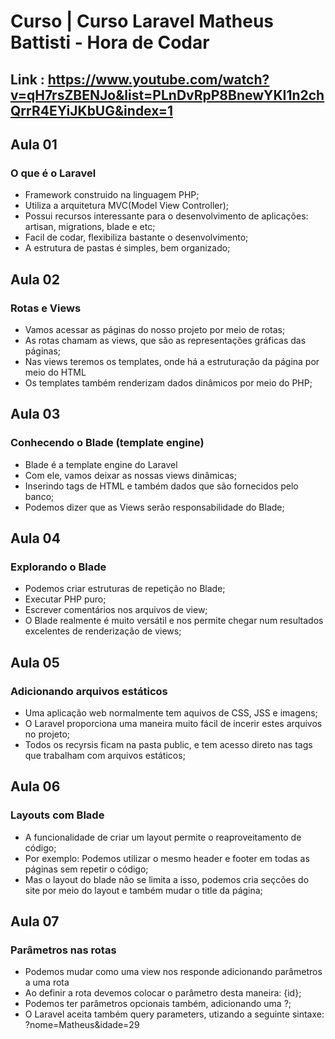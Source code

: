 # Curso | Curso Laravel Matheus Battisti - Hora de Codar
## Link : https://www.youtube.com/watch?v=qH7rsZBENJo&list=PLnDvRpP8BnewYKI1n2chQrrR4EYiJKbUG&index=1

## Aula 01

### O que é o Laravel

- Framework construido na linguagem PHP;
- Utiliza a arquitetura MVC(Model View Controller);
- Possui recursos interessante para o desenvolvimento de aplicações: artisan, migrations, blade e etc;
- Facil de codar, flexibiliza bastante  o desenvolvimento;
- A estrutura de pastas é simples, bem organizado;

##

## Aula 02

### Rotas e Views

- Vamos acessar as páginas do nosso projeto por meio de rotas;
- As rotas chamam as views, que são as representações gráficas das páginas;
- Nas views teremos os templates, onde há a estruturação da página por meio do HTML
- Os templates também renderizam dados dinâmicos por meio do PHP;

##

## Aula 03

### Conhecendo o Blade (template engine)

- Blade é a template engine do Laravel
- Com ele, vamos deixar as nossas views dinâmicas;
- Inserindo tags de HTML e também dados que são fornecidos pelo banco;
- Podemos dizer que as Views serão responsabilidade do Blade;

##

## Aula 04

### Explorando o Blade

- Podemos criar estruturas de repetição no Blade;
- Executar PHP puro;
- Escrever comentários nos arquivos de view;
- O Blade realmente é muito versátil e nos permite chegar num resultados excelentes de renderização de views;

##

## Aula 05

### Adicionando arquivos estáticos

- Uma aplicação web normalmente tem aquivos de CSS, JSS e imagens;
- O Laravel proporciona uma maneira muito fácil de incerir estes arquivos no projeto;
- Todos os recyrsis ficam na pasta public, e tem acesso direto nas tags que trabalham com arquivos estáticos;

##

## Aula 06

### Layouts com Blade

- A funcionalidade de criar um layout permite o reaproveitamento de código;
- Por exemplo: Podemos utilizar o mesmo header e footer em todas as páginas sem repetir o código;
- Mas o layout do blade não se limita a isso, podemos cria seçcões do site por meio do layout e também mudar o title da página; 

##

## Aula 07

### Parâmetros nas rotas

- Podemos mudar como uma view nos responde adicionando parâmetros a uma rota
- Ao definir a rota devemos colocar o parâmetro desta maneira: {id};
- Podemos ter parâmetros opcionais também, adicionando uma ?;
- O Laravel aceita também query parameters, utizando a seguinte sintaxe: ?nome=Matheus&idade=29

